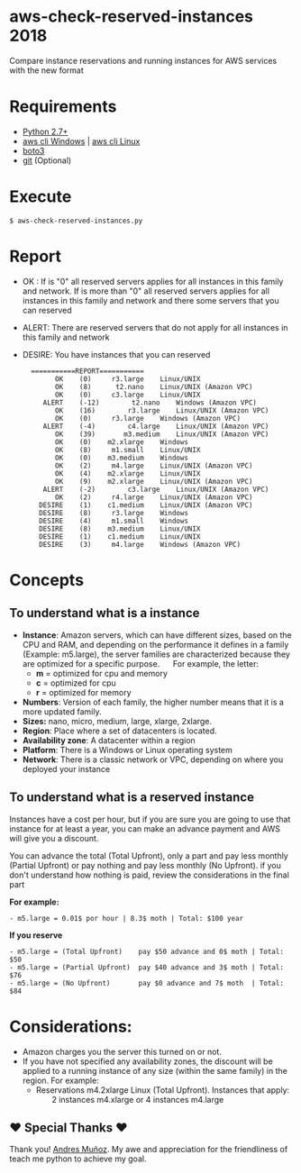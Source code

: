 # aws-check-reserved-instances 2018
Compare instance reservations and running instances for AWS services with the new format

# Requirements

- [Python 2.7+](https://www.python.org/downloads/)
- [aws cli Windows](https://docs.aws.amazon.com/cli/latest/userguide/awscli-install-windows.html) | [aws cli Linux](https://docs.aws.amazon.com/cli/latest/userguide/awscli-install-linux.html)
- [boto3](https://boto3.readthedocs.io/en/latest/guide/quickstart.html#installation)
- [git](https://git-scm.com/downloads) (Optional)

# Execute
    $ aws-check-reserved-instances.py
 
# Report
- OK : If is "0" all reserved servers applies for all instances in this family and network. If is more than "0" all reserved servers applies for all instances in this family and network and there some servers that you can reserved
- ALERT: There are reserved servers that do not apply for all instances in this family and network
- DESIRE: You have instances that you can reserved


        ===========REPORT===========
	          OK	(0)	    r3.large	Linux/UNIX  
	          OK	(8)	     t2.nano	Linux/UNIX (Amazon VPC)
	          OK	(0)	    c3.large	Linux/UNIX  
	       ALERT	(-12)	     t2.nano	Windows (Amazon VPC)
	          OK	(16)	    r3.large	Linux/UNIX (Amazon VPC)
	          OK	(0)	    r3.large	Windows (Amazon VPC)
	       ALERT	(-4)	    c4.large	Linux/UNIX (Amazon VPC)
	          OK	(39)	   m3.medium	Linux/UNIX (Amazon VPC)
	          OK	(0)	   m2.xlarge	Windows     
	          OK	(8)	    m1.small	Linux/UNIX  
	          OK	(0)	   m3.medium	Windows     
	          OK	(2)	    m4.large	Linux/UNIX (Amazon VPC)
	          OK	(4)	   m2.xlarge	Linux/UNIX  
	          OK	(9)	   m2.xlarge	Linux/UNIX (Amazon VPC)
	       ALERT	(-2)	    c3.large	Linux/UNIX (Amazon VPC)
	          OK	(2)	    r4.large	Linux/UNIX (Amazon VPC)
	      DESIRE	(1)	   c1.medium	Linux/UNIX (Amazon VPC)
	      DESIRE	(8)	    r3.large	Windows     
	      DESIRE	(4)	    m1.small	Windows     
	      DESIRE	(8)	   m3.medium	Linux/UNIX  
	      DESIRE	(1)	   c1.medium	Linux/UNIX  
	      DESIRE	(3)	    m4.large	Windows (Amazon VPC)

# Concepts
## To understand what is a instance

- **Instance**: Amazon servers, which can have different sizes, based on the CPU and RAM, and depending on the performance it defines in a family (Example: m5.large), the server families are characterized because they are optimized for a specific purpose.
     For example, the letter:
    - **m** = optimized for cpu and memory
    - **c** = optimized for cpu
    - **r** = optimized for memory
- **Numbers**: Version of each family, the higher number means that it is a more updated family.
- **Sizes:** nano, micro, medium, large, xlarge, 2xlarge.
- **Region**: Place where a set of datacenters is located.
- **Availability zone**: A datacenter within a region
- **Platform**: There is a Windows or Linux operating system
- **Network**: There is a classic network or VPC, depending on where you deployed your instance

## To understand what is a reserved instance
Instances have a cost per hour, but if you are sure you are going to use that instance for at least a year, you can make an advance payment and AWS will give you a discount.

You can advance the total (Total Upfront), only a part and pay less monthly (Partial Upfront) or pay nothing and pay less monthly (No Upfront). if you don't understand how nothing is paid, review the considerations in the final part

**For example:**

    - m5.large = 0.01$ por hour | 8.3$ moth | Total: $100 year

**If you reserve**
    
    - m5.large = (Total Upfront)    pay $50 advance and 0$ moth | Total: $50
    - m5.large = (Partial Upfront)  pay $40 advance and 3$ moth | Total: $76
    - m5.large = (No Upfront)       pay $0 advance and 7$ moth  | Total: $84

# Considerations:
- Amazon charges you the server this turned on or not.
- If you have not specified any availability zones, the discount will be applied to a running instance of any size (within the same family) in the region. For example:
    - Reservations m4.2xlarge Linux (Total Upfront). Instances that apply:
       2 instances m4.xlarge or 4 instances m4.large
   
## :heart: Special Thanks :heart:
Thank you! [Andres Muñoz](https://github.com/andru255). My awe and appreciation for the friendliness of teach me python to achieve my goal.










